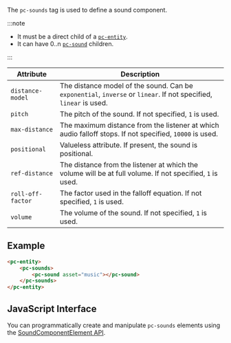 The `pc-sounds` tag is used to define a sound component.

:::note

* It must be a direct child of a [`pc-entity`](pc-entity.md).
* It can have 0..n [`pc-sound`](pc-sound.md) children.

:::

| Attribute | Description |
| --- | --- |
| `distance-model` | The distance model of the sound. Can be `exponential`, `inverse` or `linear`. If not specified, `linear` is used. |
| `pitch` | The pitch of the sound. If not specified, `1` is used. |
| `max-distance` | The maximum distance from the listener at which audio falloff stops. If not specified, `10000` is used. |
| `positional` | Valueless attribute. If present, the sound is positional. |
| `ref-distance` | The distance from the listener at which the volume will be at full volume. If not specified, `1` is used. |
| `roll-off-factor` | The factor used in the falloff equation. If not specified, `1` is used. |
| `volume` | The volume of the sound. If not specified, `1` is used. |

## Example

```html
<pc-entity>
    <pc-sounds>
        <pc-sound asset="music"></pc-sound>
    </pc-sounds>
</pc-entity>
```

## JavaScript Interface

You can programmatically create and manipulate `pc-sounds` elements using the [SoundComponentElement API](https://api.playcanvas.com/classes/EngineWebComponents.SoundComponentElement.html).
